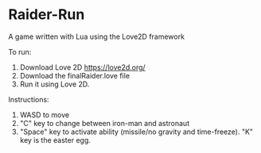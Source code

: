 # Raider-Run
A game written with Lua using the Love2D framework

To run:
1) Download Love 2D https://love2d.org/
2) Download the finalRaider.love file
3) Run it using Love 2D.

Instructions: 
1) WASD to move
2) "C" key to change between iron-man and astronaut
3) "Space" key to activate ability (missile/no gravity and time-freeze).
"K" key is the easter egg.

